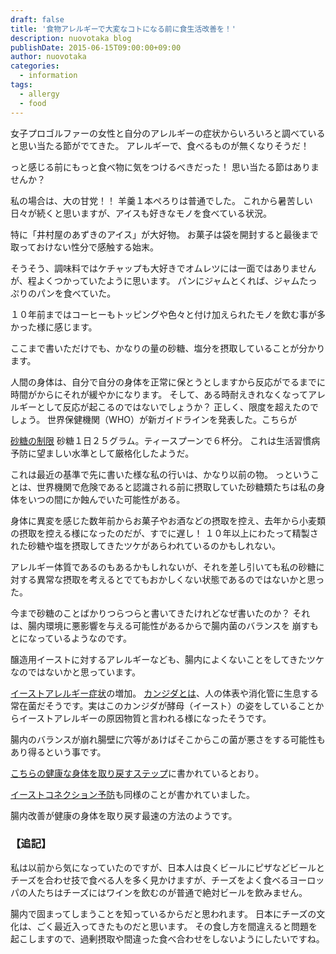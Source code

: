 ```yaml
---
draft: false
title: '食物アレルギーで大変なコトになる前に食生活改善を！'
description: nuovotaka blog
publishDate: 2015-06-15T09:00:00+09:00
author: nuovotaka
categories:
  - information
tags:
  - allergy
  - food
---
```


女子プロゴルファーの女性と自分のアレルギーの症状からいろいろと調べていると思い当たる節がでてきた。
アレルギーで、食べるものが無くなりそうだ！

っと感じる前にもっと食べ物に気をつけるべきだった！
思い当たる節はありませんか？

私の場合は、大の甘党！！
羊羹１本ぺろりは普通でした。
これから暑苦しい日々が続くと思いますが、アイスも好きなモノを食べている状況。

特に「井村屋のあずきのアイス」が大好物。
お菓子は袋を開封すると最後まで取っておけない性分で感触する始末。

そうそう、調味料ではケチャップも大好きでオムレツには一面ではありませんが、程よくつかっていたように思います。
パンにジャムとくれば、ジャムたっぷりのパンを食べていた。

１０年前まではコーヒーもトッピングや色々と付け加えられたモノを飲む事が多かった様に感じます。

ここまで書いただけでも、かなりの量の砂糖、塩分を摂取していることが分かります。

人間の身体は、自分で自分の身体を正常に保とうとしますから反応がでるまでに時間がからにそれが緩やかになります。
そして、ある時耐えきれなくなってアレルギーとして反応が起こるのではないでしょうか？
正しく、限度を超えたのでしょう。
世界保健機関（WHO）が新ガイドラインを発表した。こちらが

[砂糖の制限](http://www.sankeibiz.jp/express/news/150306/exg1503060001001-n1.htm)
砂糖１日２５グラム。ティースプーンで６杯分。
これは生活習慣病予防に望ましい水準として厳格化したようだ。

これは最近の基準で先に書いた様な私の行いは、かなり以前の物。
っということは、世界機関で危険であると認識される前に摂取していた砂糖類たちは私の身体をいつの間にか蝕んでいた可能性がある。

身体に異変を感じた数年前からお菓子やお酒などの摂取を控え、去年から小麦類の摂取を控える様になったのだが、すでに遅し！
１０年以上にわたって精製された砂糖や塩を摂取してきたツケがあらわれているのかもしれない。

アレルギー体質であるのもあるかもしれないが、それを差し引いても私の砂糖に対する異常な摂取を考えるとでてもおかしくない状態であるのではないかと思った。

今まで砂糖のことばかりつらつらと書いてきたけれどなぜ書いたのか？
それは、腸内環境に悪影響を与える可能性があるからで腸内菌のバランスを 崩すもとになっているようなのです。

醸造用イーストに対するアレルギーなども、腸内によくないことをしてきたツケなのではないかと思っています。

[イーストアレルギー症状](http://www.ambrosia-kk.com/candida/03.html)の増加。
[カンジダとは](http://ja.wikipedia.org/wiki/%E3%82%AB%E3%83%B3%E3%82%B8%E3%83%80)、人の体表や消化管に生息する常在菌だそうです。実はこのカンジダが酵母（イースト）の姿をしていることからイーストアレルギーの原因物質と言われる様になったそうです。

腸内のバランスが崩れ腸壁に穴等があけばそこからこの菌が悪さをする可能性もあり得るという事です。

[こちらの健康な身体を取り戻すステップ](http://www.ambrosia-kk.com/candida/03.html)に書かれているとおり。

[イーストコネクション予防](http://odevivi.com/allergy/alerugy/all/a-f.htm)も同様のことが書かれていました。

腸内改善が健康の身体を取り戻す最速の方法のようです。

### 【追記】

私は以前から気になっていたのですが、日本人は良くビールにピザなどビールとチーズを合わせ技で食べる人を多く見かけますが、チーズをよく食べるヨーロッパの人たちはチーズにはワインを飲むのが普通で絶対ビールを飲みません。

腸内で固まってしまうことを知っているからだと思われます。
日本にチーズの文化は、ごく最近入ってきたものだと思います。
その食し方を間違えると問題を起こしますので、過剰摂取や間違った食べ合わせをしないようにしたいですね。
